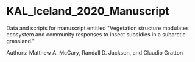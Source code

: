 # KAL_Iceland_2020_Manuscript

Data and scripts for manuscript entitled "Vegetation structure modulates ecosystem and community responses to insect subsidies in a subarctic grassland." 

Authors: Matthew A. McCary, Randall D. Jackson, and Claudio Gratton
